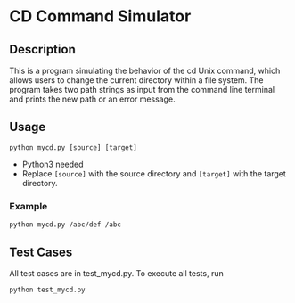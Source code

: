 # CD Command Simulator

## Description

This is a program simulating the behavior of the cd Unix command, which allows
users to change the current directory within a file system. The program takes
two path strings as input from the command line terminal and prints the new path
or an error message.

## Usage

```commandline
python mycd.py [source] [target]
```

* Python3 needed
* Replace `[source]` with the source directory and `[target]` with the target directory.

### Example

```commandline
python mycd.py /abc/def /abc
```

## Test Cases

All test cases are in test_mycd.py.
To execute all tests, run

```commandline
python test_mycd.py
```